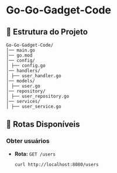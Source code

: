 # Go-Go-Gadget-Code

## 📂 Estrutura do Projeto


```
Go-Go-Gadget-Code/
│── main.go
│── go.mod
│── config/
│ ├── config.go
│── handlers/
│ ├── user_handler.go
│── models/
│ ├── user.go
│── repository/
│ ├── user_repository.go
│── services/
│ ├── user_service.go
```

  
## 🚀 Rotas Disponíveis

### **Obter usuários**
- **Rota:** `GET /users`
  ```sh
  curl http://localhost:8080/users
